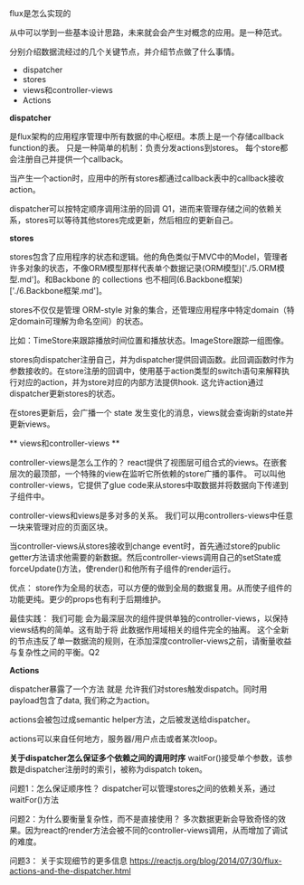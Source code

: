 flux是怎么实现的

从中可以学到一些基本设计思路，未来就会会产生对概念的应用。是一种范式。

分别介绍数据流经过的几个关键节点，并介绍节点做了什么事情。
- dispatcher 
- stores 
- views和controller-views 
- Actions

**dispatcher**

是flux架构的应用程序管理中所有数据的中心枢纽。本质上是一个存储callback function的表。
只是一种简单的机制：负责分发actions到stores。
每个store都会注册自己并提供一个callback。

当产生一个action时，应用中的所有stores都通过callback表中的callback接收action。

dispatcher可以按特定顺序调用注册的回调 Q1，进而来管理存储之间的依赖关系，stores可以等待其他stores完成更新，然后相应的更新自己。

**stores**

stores包含了应用程序的状态和逻辑。他的角色类似于MVC中的Model，管理者许多对象的状态，不像ORM模型那样代表单个数据记录(ORM模型)['./5.ORM模型.md']。和Backbone 的 collections 也不相同(6.Backbone框架)['./6.Backbone框架.md']。

stores不仅仅是管理 ORM-style 对象的集合，还管理应用程序中特定domain（特定domain可理解为命名空间）的状态。

比如：TimeStore来跟踪播放时间位置和播放状态。ImageStore跟踪一组图像。

stores向dispatcher注册自己，并为dispatcher提供回调函数。此回调函数时作为参数接收的。在store注册的回调中，使用基于action类型的switch语句来解释执行对应的action，并为store对应的内部方法提供hook.
这允许action通过dispatcher更新stores的状态。

在stores更新后，会广播一个 state 发生变化的消息，views就会查询新的state并更新views。

** views和controller-views **

controller-views是怎么工作的？
react提供了视图层可组合式的views。在嵌套层次的最顶部，一个特殊的view在监听它所依赖的store广播的事件。 可以叫他 controller-views，它提供了glue code来从stores中取数据并将数据向下传递到子组件中。

controller-views和views是多对多的关系。
我们可以用controllers-views中任意一块来管理对应的页面区块。

当controller-views从stores接收到change event时，首先通过store的public getter方法请求他需要的新数据。然后controller-views调用自己的setState或forceUpdate()方法，使render()和他所有子组件的render运行。

优点：
store作为全局的状态，可以方便的做到全局的数据复用。从而使子组件的功能更纯。更少的props也有利于后期维护。

最佳实践：
我们可能 会为最深层次的组件提供单独的controller-views，以保持views结构的简单。这有助于将 此数据作用域相关的组件完全的抽离。 这个全新的节点违反了单一数据流的规则，在添加深度controller-views之前，请衡量收益与复杂性之间的平衡。Q2

**Actions**

dispatcher暴露了一个方法 就是 允许我们对stores触发dispatch。同时用payload包含了data, 我们称之为action。

actions会被包过成semantic helper方法，之后被发送给dispatcher。

actions可以来自任何地方，服务器/用户点击或者某次loop。

**关于dispatcher怎么保证多个依赖之间的调用时序**
waitFor()接受单个参数，该参数是dispatcher注册时的索引，被称为dispatch token。


问题1：怎么保证顺序性？
dispatcher可以管理stores之间的依赖关系，通过waitFor()方法

问题2：为什么要衡量复杂性，而不是直接使用？
多次数据更新会导致奇怪的效果。因为react的render方法会被不同的controller-views调用，从而增加了调试的难度。

问题3： 关于实现细节的更多信息
https://reactjs.org/blog/2014/07/30/flux-actions-and-the-dispatcher.html
